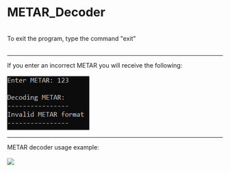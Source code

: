 <br clear="both">
<h1 align="left">METAR_Decoder</h3>
<br>
To exit the program, type the command "exit"
<br>
<br>
<hr>
If you enter an incorrect METAR you will receive the following:
<br>
<br>
<img src="Assets/invalid_format.png">
<hr>
METAR decoder usage example:
<br>
<br>
<img src="Assets/METAR_usage.gif">
